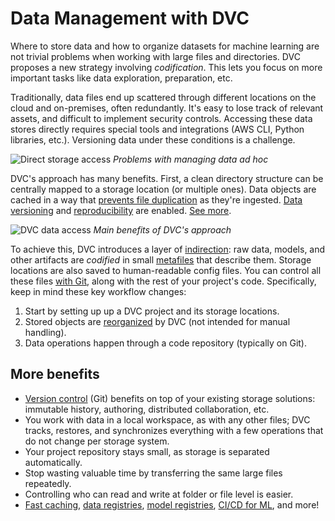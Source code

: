 # Data Management with DVC

Where to store data and how to organize datasets for machine learning are not
trivial problems when working with large files and directories. DVC proposes a
new strategy involving _codification_. This lets you focus on more important
tasks like data exploration, preparation, etc.

Traditionally, data files end up scattered through different locations on the
cloud and on-premises, often redundantly. It's easy to lose track of relevant
assets, and difficult to implement security controls. Accessing these data
stores directly requires special tools and integrations (AWS CLI, Python
libraries, etc.). Versioning data under these conditions is a challenge.

![Direct storage access](/img/direct-storage-access.png) _Problems with managing
data ad hoc_

DVC's approach has many benefits. First, a clean directory structure can be
centrally mapped to a storage location (or multiple ones). Data objects are
<abbr>cached</abbr> in a way that [prevents file duplication] as they're
ingested. [Data versioning] and [reproducibility] are enabled.
[See more](#more-benefits).

[prevents file duplication]:
  /doc/user-guide/data-management/large-dataset-optimization
[data versioning]: /doc/use-cases/versioning-data-and-models
[reproducibility]: /doc/user-guide/pipelines

![DVC data access](/img/dvc-data-access.png) _Main benefits of DVC's approach_

To achieve this, DVC introduces a layer of [indirection]: raw data, models, and
other artifacts are _codified_ in small [metafiles] that describe them. Storage
locations are also saved to human-readable config files. You can control all
these files [with Git], along with the rest of your project's code.
Specifically, keep in mind these key workflow changes:

[indirection]: https://en.wikipedia.org/wiki/Indirection
[metafiles]: /doc/user-guide/project-structure
[with git]: https://git-scm.com/book/en/v2/Getting-Started-About-Version-Control

1. Start by setting up up a <abbr>DVC project</abbr> and its storage locations.
1. Stored objects are [reorganized] by DVC (not intended for manual handling).
1. Data operations happen through a code repository (typically on Git).

[reorganized]:
  /doc/user-guide/project-structure/internal-files#structure-of-the-cache-directory

## More benefits

- [Version control] (Git) benefits on top of your existing storage solutions:
  immutable history, authoring, distributed collaboration, etc.
- You work with data in a local <abbr>workspace</abbr>, as with any other files;
  DVC tracks, restores, and synchronizes everything with a few operations that
  do not change per storage system.
- Your project repository stays small, as storage is separated automatically.
- Stop wasting valuable time by transferring the same large files repeatedly.
- Controlling who can read and write at folder or file level is easier.
- [Fast caching], [data registries], [model registries], [CI/CD for ML], and
  more!

[version control]:
  https://www.atlassian.com/git/tutorials/what-is-version-control
[project versions]: /doc/user-guide/data-management/data-versioning
[fast caching]: /doc/use-cases/fast-data-caching-hub
[data registries]: /doc/use-cases/data-registry
[model registries]: /doc/use-cases/model-registry
[ci/cd for ml]: https://cml.dev/

<!-- ## Summary of differences

|                | **Manual**                 | **With DVC**                              |
| -------------- | -------------------------- | ----------------------------------------- |
| _Access Ops_   | Different per location     | Consistent `dvc` commands (via code repo) |
| _File org._    | Manual (ad hoc)            | Automatic <abbr>caching</abbr>            |
| _Storage_      | Bloated                    | [Efficient] (deduplicated)                |
| _Versioning_   | Special file naming (hard) | Git commits (standard)                    |
| _Reproduction_ | Manual logs (error-prone)  | Guaranteed by Git history                 |

[efficient]: /doc/user-guide/data-management/large-dataset-optimization
-->

<!-- ## Storage locations

DVC can manage data anywhere: cloud storage, SSH servers, network resources
(e.g. NAS), mounted drives, local file systems, etc. These locations can be
put into three groups.

![Storage locations](/img/storage-locations.png) _Local, external, and remote
storage locations_

Every <abbr>DVC project</abbr> starts with 2 locations. The
<abbr>workspace</abbr> is the main project directory, containing your data,
models, source code, etc. DVC also creates a <abbr>data cache</abbr> (found
locally in `.dvc/cache` by default), which will be used as fast-access storage
for DVC operations.

<admon type="tip">

The cache can be moved to an external location in the file system or network,
for example to [share it] among several projects. It could even be set up in a
remote system (Internet access), but this is typically too slow for working with
data regularly.

</admon>

[share it]: /doc/user-guide/how-to/share-a-dvc-cache

DVC supports additional storage locations such as cloud services (Amazon S3,
Google Drive, Azure Blob Storage, etc.), SSH servers, network-attached storage,
etc. These are called [DVC remotes], and help you to share or back up copies of
your data assets.

<admon type="info">

DVC remotes are similar to Git remotes, but for <abbr>cached</abbr> data.

</admon>

[dvc remotes]: /doc/command-reference/remote
-->
